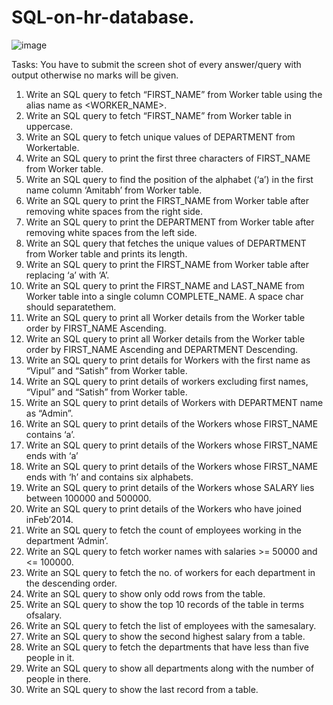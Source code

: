 # SQL-on-hr-database.

![image](https://user-images.githubusercontent.com/80331166/121726742-967ec780-cb08-11eb-99ca-33b44e91f289.png)

Tasks:
You have to submit the screen shot of every answer/query with output otherwise no marks 
will be given.
1. Write an SQL query to fetch “FIRST_NAME” from Worker table using the alias name as
<WORKER_NAME>.
2. Write an SQL query to fetch “FIRST_NAME” from Worker table in uppercase.
3. Write an SQL query to fetch unique values of DEPARTMENT from Workertable.
4. Write an SQL query to print the first three characters of FIRST_NAME from Worker table.
5. Write an SQL query to find the position of the alphabet (‘a’) in the first name column 
‘Amitabh’ from Worker table.
6. Write an SQL query to print the FIRST_NAME from Worker table after removing white 
spaces from the right side.
7. Write an SQL query to print the DEPARTMENT from Worker table after removing white 
spaces from the left side.
8. Write an SQL query that fetches the unique values of DEPARTMENT from Worker table 
and prints its length.
9. Write an SQL query to print the FIRST_NAME from Worker table after replacing ‘a’ with
‘A’.
10. Write an SQL query to print the FIRST_NAME and LAST_NAME from Worker table into a 
single column COMPLETE_NAME. A space char should separatethem.
11. Write an SQL query to print all Worker details from the Worker table order by 
FIRST_NAME Ascending.
12. Write an SQL query to print all Worker details from the Worker table order by 
FIRST_NAME Ascending and DEPARTMENT Descending.
13. Write an SQL query to print details for Workers with the first name as “Vipul” and 
“Satish” from Worker table.
14. Write an SQL query to print details of workers excluding first names, “Vipul” and 
“Satish” from Worker table.
15. Write an SQL query to print details of Workers with DEPARTMENT name as “Admin”.
16. Write an SQL query to print details of the Workers whose FIRST_NAME contains ‘a’.
17. Write an SQL query to print details of the Workers whose FIRST_NAME ends with ‘a’
18. Write an SQL query to print details of the Workers whose FIRST_NAME ends with ‘h’ and 
contains six alphabets.
19. Write an SQL query to print details of the Workers whose SALARY lies between 100000 
and 500000.
20. Write an SQL query to print details of the Workers who have joined inFeb’2014.
21. Write an SQL query to fetch the count of employees working in the department 
‘Admin’.
22. Write an SQL query to fetch worker names with salaries >= 50000 and <= 100000.
23. Write an SQL query to fetch the no. of workers for each department in the 
descending order.
24. Write an SQL query to show only odd rows from the table.
25. Write an SQL query to show the top 10 records of the table in terms ofsalary.
26. Write an SQL query to fetch the list of employees with the samesalary.
27. Write an SQL query to show the second highest salary from a table.
28. Write an SQL query to fetch the departments that have less than five people in it.
29. Write an SQL query to show all departments along with the number of people in 
there.
30. Write an SQL query to show the last record from a table.
